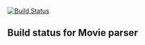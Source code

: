 [![Build Status](http://18.221.180.115:8080/job/watchlist/job/movie-parser/job/develop/badge/icon)](http://18.221.180.115:8080/job/watchlist/job/movie-parser/job/develop/)

## Build status for Movie parser